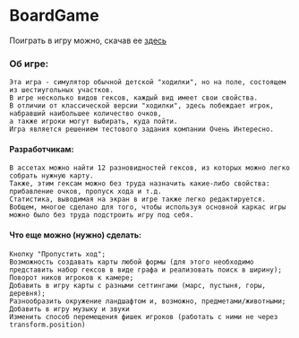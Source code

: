 # BoardGame
Поиграть в игру можно, скачав ее [здесь](https://drive.google.com/drive/folders/1PirI5Dj-cT6XKEPmFshu8744-Xul5ZK0?usp=sharing)
### Об игре:
    Эта игра - симулятор обычной детской "ходилки", но на поле, состоящем из шестиугольных участков.
    В игре несколько видов гексов, каждый вид имеет свои свойства.
    В отличии от классической версии "ходилки", здесь побеждает игрок, набравший наибольшее количество очков, 
    а также игроки могут выбирать, куда пойти.
    Игра является решением тестового задания компании Очень Интересно.
  
#### Разработчикам:
    В ассетах можно найти 12 разновидностей гексов, из которых можно легко собрать нужную карту. 
    Также, этим гексам можно без труда назначить какие-либо свойства: прибавление очков, пропуск хода и т.д. 
    Статистика, выводимая на экран в игре также легко редактируется. 
    Вобщем, многое сделано для того, чтобы используя основной каркас игры можно было без труда подстроить игру под себя.
  
#### Что еще можно (нужно) сделать:
    Кнопку "Пропустить ход";
    Возможность создавать карты любой формы (для этого необходимо представить набор гексов в виде графа и реализовать поиск в ширину);
    Поворот ников игроков к камере;
    Добавить в игру карты с разными сеттингами (марс, пустыня, горы, деревня);
    Разнообразить окружение ландшафтом и, возможно, предметами/животными;
    Добавить в игру музыку и звуки
    Изменить способ перемещения фишек игроков (работать с ними не через transform.position)
